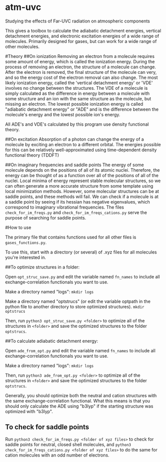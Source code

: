 # atm-uvc
Studying the effects of Far-UVC radiation on atmospheric components

This gives a toolbox to calculate the adiabatic detachment energies, vertical detachment energies, and electronic excitation energies of a wide range of molecules. Primarily designed for gases, but can work for a wide range of other molecules.

#Theory
##On ionization
Removing an electron from a molecule requires some amount of energy, which is called the ionization energy. During the process of removing an electron, the structure of a molecule can change. After the electron is removed, the final structure of the molecule can very, and so the energy cost of the electron removal can also change. The most likely ionization energy, called the 'vertical detachment energy' or 'VDE' involves no change between the structures. The VDE of a molecule is simply calculated as the difference in energy between a molecule with some structure and an ion with the same structure as the molecule, but missing an electron. The lowest possible ionization energy is called "adiabatic detachment energy" or "ADE" and is the difference between the molecule's energy and the lowest possible ion's energy.

All ADE's and VDE's calculated by this program use density functional theory.

##On excitation
Absorption of a photon can change the energy of a molecule by exciting an electron to a different orbital. The energies possible for this can be relatively well-approximated using time-dependent density functional theory (TDDFT)

##On imaginary frequencies and saddle points
The energy of some molecule depends on the positions of all of its atomic nuclei. Therefore, the energy can be thought of as a function over all of the positions of all of the nuclei. Local minima of energy represent stable molecular structures, so we can often generate a more accurate structure from some template using local minimization methods. However, some molecular structures can be at saddle points, and these methods will fail. We can check if a molecule is at a saddle point by seeing if its hessian has negative eigenvalues, which correspond to imaginary vibrational frequencies. The files `check_for_im_freqs.py` and `check_for_im_freqs_cations.py` serve the purpose of searching for saddle points.


#How to use

The primary file that contains functions used for all other files is `gases_functions.py`.

To use this, start with a directory (or several) of .xyz files for all molecules you're interested in.

##To optimize structures in a folder:

Open `opt_struc_save.py` and edit the variable named `fn_names` to include all exchange-correlation functionals you want to use.

Make a directory named "logs":
`mkdir logs`

Make a directory named "optstrucs" (or edit the variable optpath in the python file to another directory to store optimized structures).
`mkdir optstrucs`

Then, run `python3 opt_struc_save.py <folder>` to optimize all of the structures in `<folder>` and save the optimized structures to the folder `optstrucs`.

##To calculate adiabatic detachment energy:

Open `ade_from_opt.py` and edit the variable named `fn_names` to include all exchange-correlation functionals you want to use.

Make a directory named "logs":
`mkdir logs`

Then, run `python3 ade_from_opt.py <folder>` to optimize all of the structures in `<folder>` and save the optimized structures to the folder `optstrucs`.

Generally, you should optimize both the neutral and cation structures with the same exchange-correlation functional. What this means is that you should only calculate the ADE using "b3lyp" if the starting structure was optimized with "b3lyp".

## To check for saddle points
Run `python3 check_for_im_freqs.py <folder of xyz files>` to check for saddle points for neutral, closed shell molecules, and  `python3 check_for_im_freqs_cations.py <folder of xyz files>` to do the same for cation molecules with an odd number of electrons.


